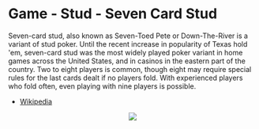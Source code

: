 # Game - Stud - Seven Card Stud

Seven-card stud, also known as Seven-Toed Pete or Down-The-River is a variant of stud poker. Until the recent increase in popularity of Texas hold 'em, seven-card stud was the most widely played poker variant in home games across the United States, and in casinos in the eastern part of the country. Two to eight players is common, though eight may require special rules for the last cards dealt if no players fold. With experienced players who fold often, even playing with nine players is possible. 

 * [Wikipedia](https://en.wikipedia.org/wiki/Seven-card_stud)

<p align=center><img src="https://github.com/Ericmas001/BluffinMuffin.Protocol/blob/master/Documentation/Activities/Protocol.Game.Variant.Stud.SevenCardsStud.png"></p>